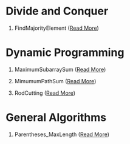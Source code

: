 # Divide and Conquer

1. FindMajorityElement ([Read More](https://algorithmsandstuff.wordpress.com/2017/04/17/divide-and-conquer-find-majority-element/))

# Dynamic Programming

1. MaximumSubarraySum ([Read More](https://algorithmsandstuff.wordpress.com/2016/12/29/dynamic-programming-maximum-subarray-sum/))

2. MimumumPathSum ([Read More](https://algorithmsandstuff.wordpress.com/2016/11/23/dynamic-programming-path-in-matrix/))

3. RodCutting ([Read More](https://algorithmsandstuff.wordpress.com/2017/01/10/dynamic-programming-rod-cutting/))

# General Algorithms

1. Parentheses_MaxLength ([Read More](https://algorithmsandstuff.wordpress.com/2017/03/31/algorithms-parentheses-max-substring-length/))
